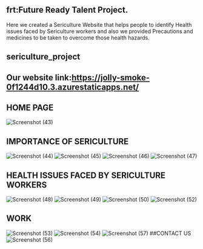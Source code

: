 ## frt:Future Ready Talent Project.
Here we created a Sericulture Website that helps people to identify Health issues faced by Sericulture workers and also we provided Precautions and medicines to be taken to overcome those health hazards.
## sericulture_project
## Our website link:https://jolly-smoke-0f1244d10.3.azurestaticapps.net/
## HOME PAGE
![Screenshot (43)](https://github.com/20A31A0581/sericulture_project/assets/110161481/84e73026-621f-46fa-bd5b-c4712c8578d2)
## IMPORTANCE OF SERICULTURE
![Screenshot (44)](https://github.com/20A31A0581/sericulture_project/assets/110161481/1e7c2a6d-ce43-480f-85c1-2b680a9ac9ab)
![Screenshot (45)](https://github.com/20A31A0581/sericulture_project/assets/110161481/dce4fc2f-b741-41df-b541-5f6c5b303b13)
![Screenshot (46)](https://github.com/20A31A0581/sericulture_project/assets/110161481/c0cbf578-b189-442e-8cad-f6ee371b644a)
![Screenshot (47)](https://github.com/20A31A0581/sericulture_project/assets/110161481/90a13800-d803-4757-941b-61a9e9955aa2)
## HEALTH ISSUES FACED BY SERICULTURE WORKERS
![Screenshot (48)](https://github.com/20A31A0581/sericulture_project/assets/110161481/69032195-292b-4192-90f6-10a68b54faca)
![Screenshot (49)](https://github.com/20A31A0581/sericulture_project/assets/110161481/a75301a4-59e0-4736-8390-9b48bc31e09c)
![Screenshot (50)](https://github.com/20A31A0581/sericulture_project/assets/110161481/d6b1ac76-f973-4f01-90cd-99273327fd98)
![Screenshot (52)](https://github.com/20A31A0581/sericulture_project/assets/110161481/330b5540-98f0-4b17-9b05-1ed555ac20aa)
## WORK
![Screenshot (53)](https://github.com/20A31A0581/sericulture_project/assets/110161481/d0d6d965-1c27-4221-9f64-ac2bbc371684)
![Screenshot (54)](https://github.com/20A31A0581/sericulture_project/assets/110161481/6d864d03-3a97-4958-813f-f6fcb6e7118e)
![Screenshot (57)](https://github.com/20A31A0581/sericulture_project/assets/110161481/d1acec7b-e237-4dbb-8da2-a708a9a9fa64)
##CONTACT US
![Screenshot (56)](https://github.com/20A31A0581/sericulture_project/assets/110161481/1356357d-2218-4043-9439-e5563064d1b1)



